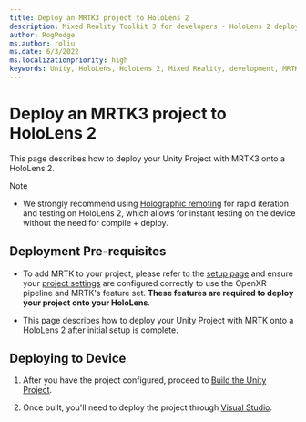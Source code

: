 ```yaml
---
title: Deploy an MRTK3 project to HoloLens 2
description: Mixed Reality Toolkit 3 for developers - HoloLens 2 deployment.
author: RogPodge
ms.author: roliu
ms.date: 6/3/2022
ms.localizationpriority: high
keywords: Unity, HoloLens, HoloLens 2, Mixed Reality, development, MRTK3, HoloLens, Deployment
---
```


# Deploy an MRTK3 project to HoloLens 2

This page describes how to deploy your Unity Project with MRTK3 onto a HoloLens 2.

> [!NOTE]
> - We strongly recommend using [Holographic remoting](LINK) for rapid iteration and testing on HoloLens 2, which allows for instant testing on the device without the need for compile + deploy.

## Deployment Pre-requisites

- To add MRTK to your project, please refer to the [setup page](../setup.md) and ensure your [project settings](../setup.md#5-configure-openxr-related-settings) are configured correctly to use the OpenXR pipeline and MRTK's feature set. **These features are required to deploy your project onto your HoloLens**.

- This page describes how to deploy your Unity Project with MRTK onto a HoloLens 2 after initial setup is complete.

## Deploying to Device

1. After you have the project configured, proceed to [Build the Unity Project](/windows/mixed-reality/develop/unity/build-and-deploy-to-hololens#build-the-unity-project).

1. Once built, you'll need to deploy the project through [Visual Studio](/windows/mixed-reality/develop/advanced-concepts/using-visual-studio?tabs=hl2).
